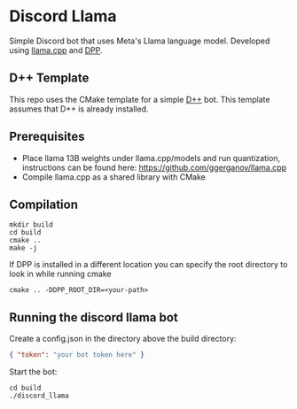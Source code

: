 # Discord Llama
Simple Discord bot that uses Meta's Llama language model.
Developed using [llama.cpp](https://github.com/ggerganov/llama.cpp) and [DPP](https://github.com/brainboxdotcc/DPP).

## D++ Template
This repo uses the CMake template for a simple [D++](https://dpp.dev) bot. This template assumes that D++ is already installed.

## Prerequisites 
* Place llama 13B weights under llama.cpp/models and run quantization, instructions can be found here: https://github.com/ggerganov/llama.cpp
* Compile llama.cpp as a shared library with CMake

## Compilation

    mkdir build
    cd build
    cmake ..
    make -j

If DPP is installed in a different location you can specify the root directory to look in while running cmake 

    cmake .. -DDPP_ROOT_DIR=<your-path>

## Running the discord llama bot

Create a config.json in the directory above the build directory:

```json
{ "token": "your bot token here" }
```

Start the bot:

    cd build
    ./discord_llama



